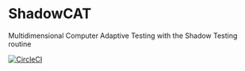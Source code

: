 # ShadowCAT
Multidimensional Computer Adaptive Testing with the Shadow Testing routine

[![CircleCI](https://circleci.com/gh/karel-kroeze/ShadowCAT.svg?style=svg)](https://circleci.com/gh/karel-kroeze/ShadowCAT)